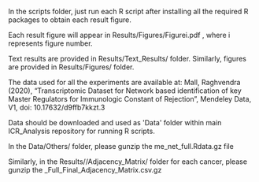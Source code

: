 In the scripts folder, just run each R script after installing all the required R packages to obtain each result figure.

Each result figure will appear in Results/Figures/Figurei.pdf , where i represents figure number.

Text results are provided in Results/Text_Results/ folder. Similarly, figures are provided in Results/Figures/ folder.

The data used for all the experiments are available at: Mall, Raghvendra (2020), “Transcriptomic Dataset for Network based identification of key Master Regulators for Immunologic Constant of Rejection”, Mendeley Data, V1, doi: 10.17632/d9ffb7kkzt.3

Data should be downloaded and used as 'Data' folder within main ICR_Analysis repository for running R scripts.

In the Data/Others/ folder, please gunzip the me_net_full.Rdata.gz file

Similarly, in the Results/<cancer>/Adjacency_Matrix/ folder for each cancer, please gunzip the <cancer>_Full_Final_Adjacency_Matrix.csv.gz

